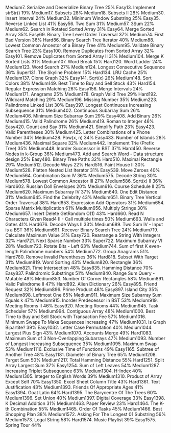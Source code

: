 Medium7. Serialize and Deserialize Binary Tree
25%
Easy13. Implement strStr()
19%
Medium17. Subsets
28%
Medium18. Subsets II
28%
Medium30. Insert Interval
24%
Medium32. Minimum Window Substring
25%
Easy35. Reverse Linked List
41%
Easy56. Two Sum
31%
Medium57. 3Sum
22%
Medium62. Search in Rotated Sorted Array
31%
Easy64. Merge Sorted Array
35%
Easy69. Binary Tree Level Order Traversal
37%
Medium74. First Bad Version
36%
Hard86. Binary Search Tree Iterator
40%
Medium88. Lowest Common Ancestor of a Binary Tree
41%
Medium95. Validate Binary Search Tree
23%
Easy100. Remove Duplicates from Sorted Array
32%
Easy101. Remove Duplicates from Sorted Array II
31%
Medium104. Merge K Sorted Lists
31%
Medium107. Word Break
15%
Hard120. Word Ladder
24%
Medium123. Word Search
27%
Medium124. Longest Consecutive Sequence
36%
Super131. The Skyline Problem
15%
Hard134. LRU Cache
25%
Medium137. Clone Graph
32%
Easy141. Sqrt(x)
26%
Medium148. Sort Colors
38%
Medium149. Best Time to Buy and Sell Stock
43%
Hard154. Regular Expression Matching
26%
Easy156. Merge Intervals
24%
Medium171. Anagrams
25%
Medium178. Graph Valid Tree
29%
Hard192. Wildcard Matching
29%
Medium196. Missing Number
35%
Medium223. Palindrome Linked List
30%
Easy397. Longest Continuous Increasing Subsequence
31%
Medium402. Continuous Subarray Sum
26%
Medium406. Minimum Size Subarray Sum
29%
Easy408. Add Binary
26%
Medium415. Valid Palindrome
26%
Medium419. Roman to Integer
46%
Easy420. Count and Say
31%
Medium421. Simplify Path
23%
Easy423. Valid Parentheses
30%
Medium425. Letter Combinations of a Phone Number
34%
Medium428. Pow(x, n)
34%
Easy433. Number of Islands
28%
Medium436. Maximal Square
32%
Medium442. Implement Trie (Prefix Tree)
35%
Medium448. Inorder Successor in BST
37%
Hard450. Reverse Nodes in k-Group
36%
Medium473. Add and Search Word - Data structure design
25%
Easy480. Binary Tree Paths
32%
Hard510. Maximal Rectangle
29%
Medium512. Decode Ways
22%
Hard516. Paint House II
30%
Medium528. Flatten Nested List Iterator
31%
Easy539. Move Zeroes
40%
Medium564. Combination Sum IV
36%
Medium575. Decode String
30%
Medium578. Lowest Common Ancestor III
27%
Medium586. Sqrt(x) II
36%
Hard602. Russian Doll Envelopes
20%
Medium616. Course Schedule II
25%
Medium620. Maximum Subarray IV
37%
Medium640. One Edit Distance
31%
Medium645. Find the Celebrity
43%
Medium651. Binary Tree Vertical Order Traversal
38%
Hard653. Expression Add Operators
31%
Medium654. Sparse Matrix Multiplication
61%
Medium656. Multiply Strings
30%
Medium657. Insert Delete GetRandom O(1)
43%
Hard660. Read N Characters Given Read4 II - Call multiple times
50%
Medium663. Walls and Gates
41%
Hard676. Decode Ways II
33%
Medium689. Two Sum IV - Input is a BST
36%
Medium691. Recover Binary Search Tree
24%
Medium719. Calculate Maximum Value
31%
Easy720. Rearrange a String With Integers
32%
Hard721. Next Sparse Number
33%
Super722. Maximum Subarray VI
28%
Medium723. Rotate Bits - Left
63%
Medium744. Sum of first K even-length Palindrome numbers
54%
Medium772. Group Anagrams
51%
Hard780. Remove Invalid Parentheses
36%
Hard818. Subset With Target
31%
Medium819. Word Sorting
43%
Medium820. Rectangle
36%
Medium821. Time Intersection
48%
Easy835. Hamming Distance
70%
Easy837. Palindromic Substrings
51%
Medium840. Range Sum Query - Mutable
49%
Medium853. Number Of Corner Rectangles
58%
Medium891. Valid Palindrome II
47%
Hard892. Alien Dictionary
26%
Easy895. Friend Request
32%
Medium896. Prime Product
48%
Easy897. Island City
35%
Medium898. Leftmost One
65%
Medium911. Maximum Size Subarray Sum Equals k
47%
Medium915. Inorder Predecessor in BST
53%
Medium919. Meeting Rooms II
46%
Easy920. Meeting Rooms
44%
Medium945. Task Scheduler
57%
Medium994. Contiguous Array
48%
Medium1000. Best Time to Buy and Sell Stock with Transaction Fee
57%
Medium1016. Minimum Swaps To Make Sequences Increasing
47%
Medium1031. Is Graph Bipartite?
39%
Easy1032. Letter Case Permutation
40%
Medium1044. Largest Plus Sign
43%
Medium1070. Accounts Merge
49%
Hard1083. Maximum Sum of 3 Non-Overlapping Subarrays
47%
Medium1093. Number of Longest Increasing Subsequence
35%
Medium1095. Maximum Swap
53%
Medium1116. Exclusive Time of Functions
49%
Easy1165. Subtree of Another Tree
48%
Easy1181. Diameter of Binary Tree
65%
Medium1208. Target Sum
50%
Medium1217. Total Hamming Distance
55%
Hard1251. Split Array Largest Sum
37%
Easy1254. Sum of Left Leaves
54%
Medium1287. Increasing Triplet Subsequence
63%
Medium1304. H-Index
40%
Medium1305. Integer to English Words
39%
Medium1310. Product of Array Except Self
70%
Easy1350. Excel Sheet Column Title
43%
Hard1361. Text Justification
43%
Medium1393. Friends Of Appropriate Ages
41%
Easy1394. Goat Latin
64%
Hard1395. The Barycentre Of The Trees
60%
Medium1396. Set Union
40%
Medium1397. Digital Coverage
33%
Easy1398. K Decimal Addition
31%
Medium1463. Paper Review
23%
Hard1464. The K-th Combination
55%
Medium1465. Order Of Tasks
45%
Medium1466. Best Shopping Plan
38%
Medium1572. Asking For The Longest 01 Substring
56%
Medium1573. Legal String
58%
Hard1574. Music Playlist
39%
Easy1575. Spring Tour
44%
